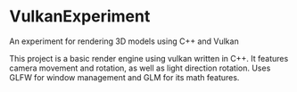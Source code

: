 # VulkanExperiment
An experiment for rendering 3D models using C++ and Vulkan

This project is a basic render engine using vulkan written in C++. It features camera movement and rotation, as well as light direction rotation. Uses GLFW for window management and GLM for its math features.
